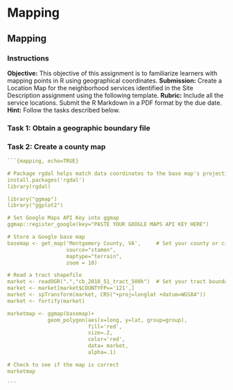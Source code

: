 # Mapping

## Mapping

### Instructions

**Objective:** This objective of this assignment is to familiarize learners with mapping points in R using geographical coordinates. **Submission:** Create a Location Map for the neighborhood services identified in the Site Description assignment using the following template. **Rubric:** Include all the service locations. Submit the R Markdown in a PDF format by the due date. **Hint:** Follow the tasks described below.

### **Task 1: Obtain a geographic boundary file**

### **Task 2: Create a county map**

````r
```{mapping, echo=TRUE}

# Package rgdal helps match data coordinates to the base map's projection 
install.packages('rgdal') 
library(rgdal)

library("ggmap")
library("ggplot2")

# Set Google Maps API Key into ggmap
ggmap::register_google(key="PASTE YOUR GOOGLE MAPS API KEY HERE")

# Store a Google base map
basemap <- get_map('Montgomery County, VA',     # Set your county or city
                   source="stamen", 
                   maptype="terrain", 
                   zoom = 10)

# Read a tract shapefile
market <- readOGR(".","cb_2018_51_tract_500k")  # Set your tract boundary file
market <- market[market$COUNTYFP=='121',]
market <- spTransform(market, CRS("+proj=longlat +datum=WGS84"))
market <- fortify(market)

marketmap <- ggmap(basemap)+
             geom_polygon(aes(x=long, y=lat, group=group), 
                          fill='red', 
                          size=.2,
                          color='red', 
                          data= market, 
                          alpha=.1)

# Check to see if the map is correct
marketmap                                      
                          
```
````

